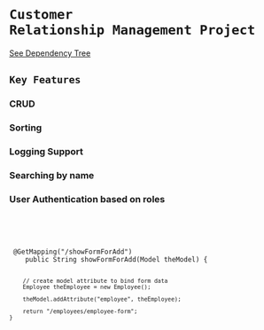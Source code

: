 # <code>Customer Relationship Management Project</code>

[See Dependency Tree](https://github.com/piyush168713/thymeleafdemo-employees-crm-security-project/blob/master/pom.xml)


## <code>Key Features</code>

### CRUD

### Sorting
### Logging Support
### Searching by name
### User Authentication based on roles
<br><br>

<code>
 @GetMapping("/showFormForAdd")
	public String showFormForAdd(Model theModel) {
		
		// create model attribute to bind form data
		Employee theEmployee = new Employee();
		
		theModel.addAttribute("employee", theEmployee);
		
		return "/employees/employee-form";
	}
</code>
